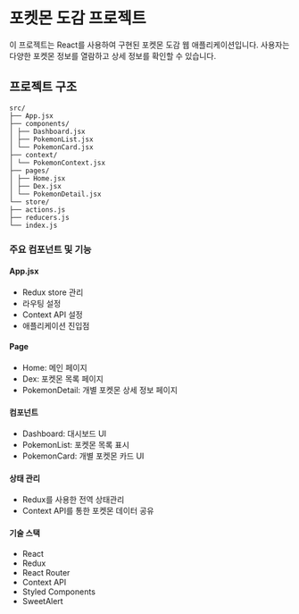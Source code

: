 # 포켓몬 도감 프로젝트

이 프로젝트는 React를 사용하여 구현된 포켓몬 도감 웹 애플리케이션입니다. 사용자는 다양한 포켓몬 정보를 열람하고 상세 정보를 확인할 수 있습니다.

## 프로젝트 구조

```
src/
├── App.jsx
├── components/
│ ├── Dashboard.jsx
│ ├── PokemonList.jsx
│ └── PokemonCard.jsx
├── context/
│ └── PokemonContext.jsx
├── pages/
│ ├── Home.jsx
│ ├── Dex.jsx
│ └── PokemonDetail.jsx
└── store/
├── actions.js
├── reducers.js
└── index.js
```

### 주요 컴포넌트 및 기능

#### App.jsx

- Redux store 관리
- 라우팅 설정
- Context API 설정
- 애플리케이션 진입점

#### Page

- Home: 메인 페이지
- Dex: 포켓몬 목록 페이지
- PokemonDetail: 개별 포켓몬 상세 정보 페이지

#### 컴포넌트

- Dashboard: 대시보드 UI
- PokemonList: 포켓몬 목록 표시
- PokemonCard: 개별 포켓몬 카드 UI

#### 상태 관리

- Redux를 사용한 전역 상태관리
- Context API를 통한 포켓몬 데이터 공유

#### 기술 스택

- React
- Redux
- React Router
- Context API
- Styled Components
- SweetAlert
